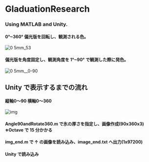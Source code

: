 # GladuationResearch

### Using MATLAB and Unity.

#### 0°~360° 偏光版を回転し、観測される色。

![0 5mm_53](https://user-images.githubusercontent.com/57553474/82459059-6ece5300-9af2-11ea-8c03-da1ad8b5e935.png)

#### 偏光版を角度固定し、観測角度を 1°~90° で観測した際に発色。

![0 5mm__0-90](https://user-images.githubusercontent.com/57553474/82459081-74c43400-9af2-11ea-9334-38ac771a166f.png)

## Unity で表示するまでの流れ

#### 縦軸0～90 横軸0～360

![img](https://user-images.githubusercontent.com/57553474/83354563-77494800-a394-11ea-80f5-d2759bc67dc2.png)

#### Angle90andRotate360.m で氷の厚さを指定し、画像作成(90x360x3) ※Octave で 15 分かかる

#### img_end.m で ↑ の画像を読み込み、image_end.txt へ出力(1x97200)

#### Unity で読み込み
